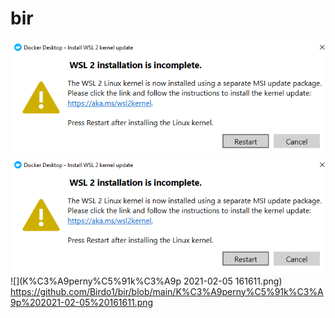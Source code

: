 # bir

![elso](a.png)
![elso](a.png)
![](K%C3%A9perny%C5%91k%C3%A9p 2021-02-05 161611.png)
https://github.com/Birdo1/bir/blob/main/K%C3%A9perny%C5%91k%C3%A9p%202021-02-05%20161611.png
